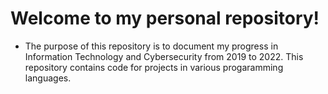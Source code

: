 # Welcome to my personal repository!

* The purpose of this repository is to document my progress in Information Technology
and Cybersecurity from 2019 to 2022. This repository contains code for projects in various progaramming languages.
